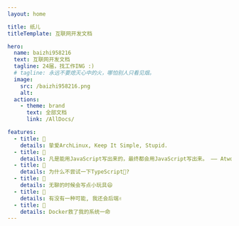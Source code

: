 ```yaml
---
layout: home

title: 纸儿
titleTemplate: 互联网开发文档

hero:
  name: baizhi958216
  text: 互联网开发文档
  tagline: 24届，找工作ING :)
  # tagline: 永远不要熄灭心中的火，哪怕别人只看见烟。
  image:
    src: /baizhi958216.png
    alt:
  actions:
    - theme: brand
      text: 全部文档
      link: /AllDocs/

features:
  - title: 🔗
    details: 挚爱ArchLinux, Keep It Simple, Stupid.
  - title: 🔗
    details: 凡是能用JavaScript写出来的，最终都会用JavaScript写出来。 —— Atwood
  - title: 🔗
    details: 为什么不尝试一下TypeScript🤨?
  - title: 🔗
    details: 无聊的时候会写点小玩具😄
  - title: 🔗
    details: 有没有一种可能, 我还会后端✌
  - title: 🔗
    details: Docker救了我的系统一命
---
```

